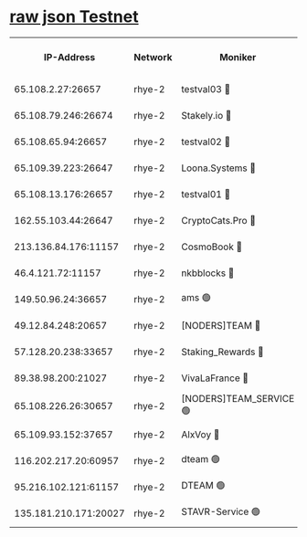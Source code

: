 
[raw json Testnet](https://rpc-check.quickt.stavr.tech/quickt/rpc-quickt-result.json)
=


<table><tr><th>IP-Address</th><th>Network</th><th>Moniker</th><th>Latest Block Height</th><th>Earliest Block Height</th><th>Catching Up</th><th>Tx Index</th><th>Voting Power</th><th>Scan Time</th></tr><tr><td>65.108.2.27:26657</td><td>rhye-2</td><td>testval03 🔴</td><td>835106</td><td>1</td><td>False</td><td>on</td><td>11002050</td><td>2024-02-16T10:37:05.623783251UTC</td></tr><tr><td>65.108.79.246:26674</td><td>rhye-2</td><td>Stakely.io 🔴</td><td>835107</td><td>1</td><td>False</td><td>on</td><td>10010</td><td>2024-02-16T10:37:08.014681380UTC</td></tr><tr><td>65.108.65.94:26657</td><td>rhye-2</td><td>testval02 🔴</td><td>835107</td><td>1</td><td>False</td><td>on</td><td>11002050</td><td>2024-02-16T10:37:10.840714632UTC</td></tr><tr><td>65.109.39.223:26647</td><td>rhye-2</td><td>Loona.Systems 🔴</td><td>835108</td><td>1</td><td>False</td><td>off</td><td>86949</td><td>2024-02-16T10:37:13.894108925UTC</td></tr><tr><td>65.108.13.176:26657</td><td>rhye-2</td><td>testval01 🔴</td><td>835108</td><td>1</td><td>False</td><td>on</td><td>13082010</td><td>2024-02-16T10:37:14.632878322UTC</td></tr><tr><td>162.55.103.44:26647</td><td>rhye-2</td><td>CryptoCats.Pro 🔴</td><td>835114</td><td>1</td><td>False</td><td>off</td><td>9999</td><td>2024-02-16T10:37:46.952873795UTC</td></tr><tr><td>213.136.84.176:11157</td><td>rhye-2</td><td>CosmoBook 🔴</td><td>835113</td><td>65301</td><td>False</td><td>off</td><td>1528057</td><td>2024-02-16T10:37:40.495436779UTC</td></tr><tr><td>46.4.121.72:11157</td><td>rhye-2</td><td>nkbblocks 🔴</td><td>835105</td><td>70101</td><td>False</td><td>off</td><td>81491</td><td>2024-02-16T10:36:58.153953438UTC</td></tr><tr><td>149.50.96.24:36657</td><td>rhye-2</td><td>ams 🟢</td><td>835111</td><td>133501</td><td>False</td><td>on</td><td>0</td><td>2024-02-16T10:37:29.966691742UTC</td></tr><tr><td>49.12.84.248:20657</td><td>rhye-2</td><td>[NODERS]TEAM 🔴</td><td>835110</td><td>146001</td><td>False</td><td>on</td><td>59690</td><td>2024-02-16T10:37:27.570276073UTC</td></tr><tr><td>57.128.20.238:33657</td><td>rhye-2</td><td>Staking_Rewards 🔴</td><td>835108</td><td>149101</td><td>False</td><td>on</td><td>9900</td><td>2024-02-16T10:37:13.511657378UTC</td></tr><tr><td>89.38.98.200:21027</td><td>rhye-2</td><td>VivaLaFrance 🔴</td><td>835105</td><td>220501</td><td>False</td><td>off</td><td>10000</td><td>2024-02-16T10:37:00.624557803UTC</td></tr><tr><td>65.108.226.26:30657</td><td>rhye-2</td><td>[NODERS]TEAM_SERVICE 🟢</td><td>835108</td><td>241501</td><td>False</td><td>on</td><td>0</td><td>2024-02-16T10:37:14.241483965UTC</td></tr><tr><td>65.109.93.152:37657</td><td>rhye-2</td><td>AlxVoy 🔴</td><td>835106</td><td>315173</td><td>False</td><td>on</td><td>143351</td><td>2024-02-16T10:37:03.139451491UTC</td></tr><tr><td>116.202.217.20:60957</td><td>rhye-2</td><td>dteam 🟢</td><td>835107</td><td>421794</td><td>False</td><td>on</td><td>0</td><td>2024-02-16T10:37:11.140682339UTC</td></tr><tr><td>95.216.102.121:61157</td><td>rhye-2</td><td>DTEAM 🟢</td><td>749821</td><td>748801</td><td>False</td><td>on</td><td>0</td><td>2024-02-16T10:37:08.351506777UTC</td></tr><tr><td>135.181.210.171:20027</td><td>rhye-2</td><td>STAVR-Service 🟢</td><td>835110</td><td>831001</td><td>False</td><td>on</td><td>0</td><td>2024-02-16T10:37:25.230357937UTC</td></tr></table>